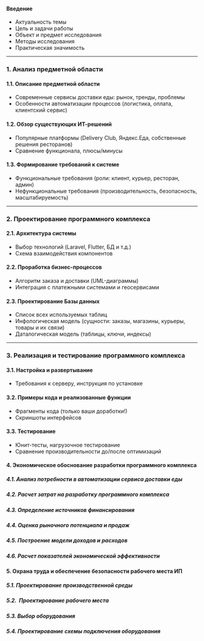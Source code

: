 #### **Введение**  
- Актуальность темы  
- Цель и задачи работы  
- Объект и предмет исследования  
- Методы исследования  
- Практическая значимость  

---

### **1. Анализ предметной области**  
#### **1.1. Описание предметной области**  
- Современные сервисы доставки еды: рынок, тренды, проблемы  
- Особенности автоматизации процессов (логистика, оплата, клиентский сервис)  
#### **1.2. Обзор существующих ИТ-решений**  
- Популярные платформы (Delivery Club, Яндекс.Еда, собственные решения ресторанов)  
- Сравнение функционала, плюсы/минусы  
#### **1.3. Формирование требований к системе**  
- Функциональные требования (роли: клиент, курьер, ресторан, админ)  
- Нефункциональные требования (производительность, безопасность, масштабируемость)  

---

### **2. Проектирование программного комплекса**  
#### **2.1. Архитектура системы**  
- Выбор технологий (Laravel, Flutter, БД и т.д.)  
- Схема взаимодействия компонентов  
#### **2.2. Проработка бизнес-процессов**  
- Алгоритм заказа и доставки (UML-диаграммы)  
- Интеграция с платежными системами и геосервисами  
#### **2.3. Проектирование Базы данных**
- Список всех используемых таблиц
- Инфологическая модель (сущности: заказы, магазины, курьеры, товары и их связи)  
-  Даталогическая модель (таблицы, ключи, индексы)  
---
### **3. Реализация и тестирование** программного комплекса 
#### **3.1. Настройка и развертывание**  
- Требования к серверу, инструкция по установке  
#### **3.2. Примеры кода и реализованные функции**  
- Фрагменты кода (только ваши доработки!)  
- Скриншоты интерфейсов  
#### **3.3. Тестирование**  
- Юнит-тесты, нагрузочное тестирование  
- Сравнение производительности до/после оптимизаций  
#### **4. Экономическое обоснование разработки программного комплекса**

##### **4.1. Анализ потребности в автоматизации сервиса доставки еды**
##### **4.2. Расчет затрат на разработку программного комплекса**
##### **4.3. Определение источников финансирования** 
##### **4.4. Оценка рыночного потенциала и продаж**
##### **4.5. Построение модели доходов и расходов**
##### **4.6. Расчет показателей экономической эффективности**
#### **5.  Охрана труда и обеспечение безопасности рабочего места ИП**
##### **5.1. Проектирование производственной среды**
##### **5.2**.  **Проектирование рабочего места**
##### **5.3.** **Выбор оборудования**
##### **5.4. Проектирование схемы подключения оборудования**

